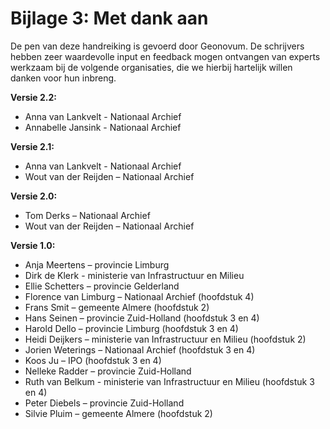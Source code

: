 # Bijlage 3: Met dank aan   
De pen van deze handreiking is gevoerd door Geonovum. De schrijvers hebben zeer waardevolle input en feedback mogen ontvangen van experts werkzaam bij de volgende organisaties, die we hierbij hartelijk willen danken voor hun inbreng.

**Versie 2.2:**
- Anna van Lankvelt - Nationaal Archief
- Annabelle Jansink - Nationaal Archief

**Versie 2.1:**

- Anna van Lankvelt - Nationaal Archief
- Wout van der Reijden – Nationaal Archief

**Versie 2.0:**

- Tom Derks – Nationaal Archief
- Wout van der Reijden – Nationaal Archief

**Versie 1.0:**

- Anja Meertens – provincie Limburg
- Dirk de Klerk - ministerie van Infrastructuur en Milieu
- Ellie Schetters – provincie Gelderland
- Florence van Limburg – Nationaal Archief (hoofdstuk 4)
- Frans Smit – gemeente Almere (hoofdstuk 2)
- Hans Seinen – provincie Zuid-Holland (hoofdstuk 3 en 4)
- Harold Dello – provincie Limburg (hoofdstuk 3 en 4)
- Heidi Deijkers – ministerie van Infrastructuur en Milieu (hoofdstuk 2)
- Jorien Weterings – Nationaal Archief (hoofdstuk 3 en 4)
- Koos Ju – IPO (hoofdstuk 3 en 4)
- Nelleke Radder – provincie Zuid-Holland
- Ruth van Belkum - ministerie van Infrastructuur en Milieu (hoofdstuk 3 en 4)
- Peter Diebels – provincie Zuid-Holland
- Silvie Pluim – gemeente Almere (hoofdstuk 2)
